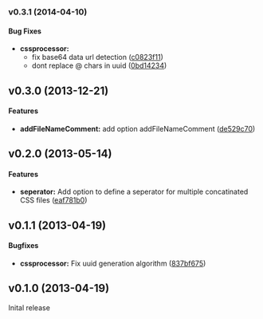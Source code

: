 <a name="v0.3.1"></a>
### v0.3.1 (2014-04-10)


#### Bug Fixes

* **cssprocessor:**
  * fix base64 data url detection ([c0823f11](https://github.com/SebastianM/grunt-fscss/commit/c0823f11be7c8fe6b4566afe26c5ca9258b592bd))
  * dont replace @ chars in uuid ([0bd14234](https://github.com/SebastianM/grunt-fscss/commit/0bd142348e00e62331d23db45abdcec4aa0e8ab7))


<a name="v0.3.0"></a>
## v0.3.0 (2013-12-21)


#### Features

* **addFileNameComment:** add option addFileNameComment ([de529c70](https://github.com/SebastianM/grunt-fscss/commit/de529c70a6dcaa00493751d4b81c4b2d302f25f6))

<a name="v0.2.0"></a>
## v0.2.0 (2013-05-14)


#### Features

* **seperator:** Add option to define a seperator for multiple concatinated CSS files ([eaf781b0](https://github.com/SebastianM/grunt-fscss/commit/eaf781b055c538fe07f7d17efc7e21c6074db15d))

<a name="v0.1.1"></a>
## v0.1.1 (2013-04-19)


#### Bugfixes

* **cssprocessor:** Fix uuid generation algorithm ([837bf675](https://github.com/SebastianM/grunt-fscss/commit/837bf67579efb778a5ae49489fdec2f4176f1790))

<a name="v.0.1.0"></a>
## v0.1.0 (2013-04-19)

Inital release